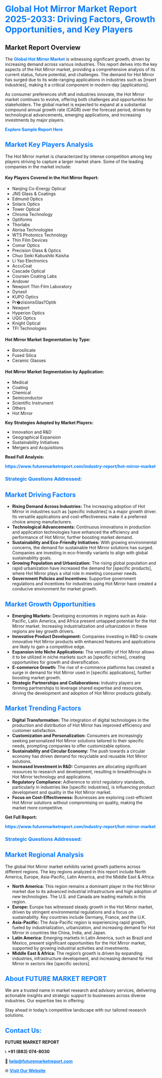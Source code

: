 <h1 style="color: #007BFF;">Global Hot Mirror Market Report 2025-2033: Driving Factors, Growth Opportunities, and Key Players</h1>

<section id="overview">
<h2>Market Report Overview</h2>
<p>The <a href="https://www.futuremarketreport.com/industry-report/hot-mirror-market" style="color: #007BFF; text-decoration: none;"><strong>Global Hot Mirror Market</strong></a> is witnessing significant growth, driven by increasing demand across various industries. This report delves into the key aspects of the Hot Mirror market, providing a comprehensive analysis of its current status, future potential, and challenges. The demand for Hot Mirror has surged due to its wide-ranging applications in industries such as [insert industries], making it a critical component in modern-day [applications].</p>
<p>As consumer preferences shift and industries innovate, the Hot Mirror market continues to evolve, offering both challenges and opportunities for stakeholders. The global market is expected to expand at a substantial compound annual growth rate (CAGR) over the forecast period, driven by technological advancements, emerging applications, and increasing investments by major players.</p>
</section>

<section id="overview">
<p><a href="https://www.futuremarketreport.com/request-sample/reportId=119914" style="color: #007BFF; text-decoration: none;"><strong>Explore Sample Report Here</strong></a></p>
</section>

<section id="key-players">
<h2 style="color: #007BFF;">Market Key Players Analysis</h2>
<p>The Hot Mirror market is characterized by intense competition among key players striving to capture a larger market share. Some of the leading companies in the market include:</p>
<h4>Key Players Covered in the Hot Mirror Report:</h4>
<ul><li>Nanjing Co-Energy Optical</li><li>JNS Glass &amp; Coatings</li><li>Edmund Optics</li><li>Solaris Optics</li><li>Tower Optical</li><li>Chroma Technology</li><li>Optiforms</li><li>Thorlabs</li><li>Abrisa Technologies</li><li>WTS Photonics Technology</li><li>Thin Film Devices</li><li>Comar Optics</li><li>Precision Glass &amp; Optics</li><li>Chuo Seiki Kabushiki Kaisha</li><li>Li Yao Electronics</li><li>AccuCoat</li><li>Cascade Optical</li><li>Coursen Coating Labs</li><li>Andover</li><li>Newport Thin Film Laboratory</li><li>Dynasil</li><li>KUPO Optics</li><li>Pr�zisionsGlas?Optik</li><li>Newport</li><li>Hyperion Optics</li><li>UQG Optics</li><li>Knight Optical</li><li>TFI Technologies</li></ul>
<h4>Hot Mirror Market Segmentation by Type:</h4>
<ul><li>Borosilicate</li><li>Fused Silica</li><li>Ceramic Glasses</li></ul>

<h4>Hot Mirror Market Segmentation by Application:</h4>
<ul><li>Medical</li><li>Coating</li><li>Chemical</li><li>Semiconductor</li><li>Scientific Instrument</li><li>Others</li><li>Hot Mirror</li></ul>
<p><strong>Key Strategies Adopted by Market Players:</strong></p>
<ul>
<li>Innovation and R&D</li>
<li>Geographical Expansion</li>
<li>Sustainability Initiatives</li>
<li>Mergers and Acquisitions</li>
</ul>
</section>

<section>
<p><strong>Read Full Analysis: </strong></p><a href="https://www.futuremarketreport.com/industry-report/hot-mirror-market" style="color: #007BFF; text-decoration: none;"><strong>https://www.futuremarketreport.com/industry-report/hot-mirror-market</strong></a>
<h3 style="color: #007BFF;">Strategic Questions Addressed:</h3>
</section>

<section id="driving-factors">
<h2 style="color: #007BFF;">Market Driving Factors</h2>
<ul>
<li><strong>Rising Demand Across Industries:</strong> The increasing adoption of Hot Mirror in industries such as [specific industries] is a major growth driver. Its versatile applications and cost-effectiveness make it a preferred choice among manufacturers.</li>
<li><strong>Technological Advancements:</strong> Continuous innovations in production and application technologies have enhanced the efficiency and performance of Hot Mirror, further boosting market demand.</li>
<li><strong>Sustainability and Eco-Friendly Initiatives:</strong> With growing environmental concerns, the demand for sustainable Hot Mirror solutions has surged. Companies are investing in eco-friendly variants to align with global sustainability goals.</li>
<li><strong>Growing Population and Urbanization:</strong> The rising global population and rapid urbanization have increased the demand for [specific products], where Hot Mirror plays a vital role in meeting consumer needs.</li>
<li><strong>Government Policies and Incentives:</strong> Supportive government regulations and incentives for industries using Hot Mirror have created a conducive environment for market growth.</li>
</ul>
</section>

<section id="growth-opportunities">
<h2 style="color: #007BFF;">Market Growth Opportunities</h2>
<ul>
<li><strong>Emerging Markets:</strong> Developing economies in regions such as Asia-Pacific, Latin America, and Africa present untapped potential for the Hot Mirror market. Increasing industrialization and urbanization in these regions are key growth drivers.</li>
<li><strong>Innovative Product Development:</strong> Companies investing in R&D to create innovative Hot Mirror products with enhanced features and applications are likely to gain a competitive edge.</li>
<li><strong>Expansion into Niche Applications:</strong> The versatility of Hot Mirror allows it to be utilized in niche markets such as [specific niches], creating opportunities for growth and diversification.</li>
<li><strong>E-commerce Growth:</strong> The rise of e-commerce platforms has created a surge in demand for Hot Mirror used in [specific applications], further boosting market growth.</li>
<li><strong>Strategic Partnerships and Collaborations:</strong> Industry players are forming partnerships to leverage shared expertise and resources, driving the development and adoption of Hot Mirror products globally.</li>
</ul>
</section>

<section id="trending-factors">
<h2 style="color: #007BFF;">Market Trending Factors</h2>
<ul>
<li><strong>Digital Transformation:</strong> The integration of digital technologies in the production and distribution of Hot Mirror has improved efficiency and customer satisfaction.</li>
<li><strong>Customization and Personalization:</strong> Consumers are increasingly seeking personalized Hot Mirror solutions tailored to their specific needs, prompting companies to offer customizable options.</li>
<li><strong>Sustainability and Circular Economy:</strong> The push towards a circular economy has driven demand for recyclable and reusable Hot Mirror solutions.</li>
<li><strong>Increased Investment in R&D:</strong> Companies are allocating significant resources to research and development, resulting in breakthroughs in Hot Mirror technology and applications.</li>
<li><strong>Regulatory Compliance:</strong> Adherence to strict regulatory standards, particularly in industries like [specific industries], is influencing product development and quality in the Hot Mirror market.</li>
<li><strong>Focus on Cost-Effectiveness:</strong> Businesses are exploring cost-efficient Hot Mirror solutions without compromising on quality, making the market more competitive.</li>
</ul>
</section>

<section>
<p><strong>Get Full Report: </strong></p><a href="https://www.futuremarketreport.com/industry-report/hot-mirror-market" style="color: #007BFF; text-decoration: none;"><strong>https://www.futuremarketreport.com/industry-report/hot-mirror-market</strong></a>
<h3 style="color: #007BFF;">Strategic Questions Addressed:</h3>
</section>


<section id="regional-analysis">
<h2 style="color: #007BFF;">Market Regional Analysis</h2>
<p>The global Hot Mirror market exhibits varied growth patterns across different regions. The key regions analyzed in this report include North America, Europe, Asia-Pacific, Latin America, and the Middle East & Africa:</p>
<ul>
<li><strong>North America:</strong> This region remains a dominant player in the Hot Mirror market due to its advanced industrial infrastructure and high adoption of new technologies. The U.S. and Canada are leading markets in this region.</li>
<li><strong>Europe:</strong> Europe has witnessed steady growth in the Hot Mirror market, driven by stringent environmental regulations and a focus on sustainability. Key countries include Germany, France, and the U.K.</li>
<li><strong>Asia-Pacific:</strong> The Asia-Pacific region is experiencing rapid growth, fueled by industrialization, urbanization, and increasing demand for Hot Mirror in countries like China, India, and Japan.</li>
<li><strong>Latin America:</strong> Emerging markets in Latin America, such as Brazil and Mexico, present significant opportunities for the Hot Mirror market, supported by growing industrial activities and investments.</li>
<li><strong>Middle East & Africa:</strong> The region’s growth is driven by expanding industries, infrastructure development, and increasing demand for Hot Mirror in sectors like [specific sectors].</li>
</ul>
</section>

<footer>
<h2 style="color: #007BFF;">About FUTURE MARKET REPORT</h2>
<p>We are a trusted name in market research and advisory services, delivering actionable insights and strategic support to businesses across diverse industries. Our expertise lies in offering:</p>

<p>Stay ahead in today’s competitive landscape with our tailored research solutions.</p>

<h2 style="color: #007BFF;">Contact Us:</h2>
<p><strong>FUTURE MARKET REPORT</strong></p>
<p>📞 <strong>+91 (883) 074-8030</strong></p>
<p>📧 <strong><a href="mailto:help@futuremarketreport.com" style="color: #007BFF;">help@futuremarketreport.com</a></strong></p>
<p>🌐 <strong><a href="https://www.futuremarketreport.com/" style="color: #007BFF;">Visit Our Website</a></strong></p>
</footer>